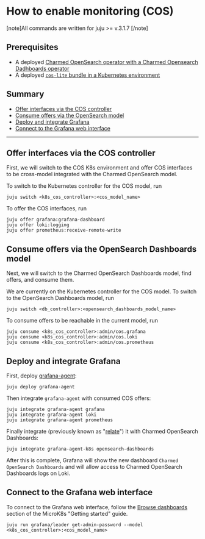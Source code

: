 # How to enable monitoring (COS)

[note]All commands are written for juju >= v.3.1.7 [/note]

## Prerequisites

* A deployed [Charmed OpenSearch operator with a Charmed Opensearch Dadhboards operator](/t/charmed-opensearch-dashboards-tutorial-deployment/14122)
* A deployed [`cos-lite` bundle in a Kubernetes environment](https://charmhub.io/topics/canonical-observability-stack/tutorials/install-microk8s)

## Summary

* [Offer interfaces via the COS controller](#offer-interfaces-via-the-cos-controller)
* [Consume offers via the OpenSearch model](#consume-offers-via-the-opensearch-model)
* [Deploy and integrate Grafana](#deploy-and-integrate-grafana)
* [Connect to the Grafana web interface](#connect-to-the-grafana-web-interface)
---

## Offer interfaces via the COS controller

First, we will switch to the COS K8s environment and offer COS interfaces to be cross-model integrated with the Charmed OpenSearch model.

To switch to the Kubernetes controller for the COS model, run

```shell
juju switch <k8s_cos_controller>:<cos_model_name>
```

To offer the COS interfaces, run

```shell
juju offer grafana:grafana-dashboard
juju offer loki:logging
juju offer prometheus:receive-remote-write
```

## Consume offers via the OpenSearch Dashboards model

Next, we will switch to the Charmed OpenSearch Dashboards model, find offers, and consume them.

We are currently on the Kubernetes controller for the COS model. To switch to the OpenSearch Dashboards model, run

```shell
juju switch <db_controller>:<opensearch_dashboards_model_name>
```

To consume offers to be reachable in the current model, run

```shell
juju consume <k8s_cos_controller>:admin/cos.grafana
juju consume <k8s_cos_controller>:admin/cos.loki
juju consume <k8s_cos_controller>:admin/cos.prometheus
```

## Deploy and integrate Grafana

First, deploy [grafana-agent](https://charmhub.io/grafana-agent):

```shell
juju deploy grafana-agent
```
Then integrate `grafana-agent` with consumed COS offers:

```shell
juju integrate grafana-agent grafana
juju integrate grafana-agent loki
juju integrate grafana-agent prometheus
```

Finally integrate (previously known as "[relate](https://juju.is/docs/juju/integration)") it with Charmed OpenSearch Dashboards:

```shell
juju integrate grafana-agent-k8s opensearch-dashboards
```

After this is complete, Grafana will show the new dashboard `Charmed OpenSearch Dashboards` and will allow access to Charmed OpenSearch Dashboards logs on Loki.

## Connect to the Grafana web interface

To connect to the Grafana web interface, follow the [Browse dashboards](https://charmhub.io/topics/canonical-observability-stack/tutorials/install-microk8s?_ga=2.201254254.1948444620.1704703837-757109492.1701777558#heading--browse-dashboards) section of the MicroK8s "Getting started" guide.

```shell
juju run grafana/leader get-admin-password --model <k8s_cos_controller>:<cos_model_name>
```